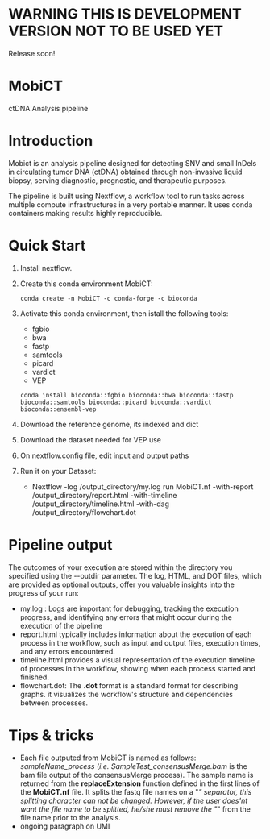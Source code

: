 # WARNING THIS IS DEVELOPMENT VERSION NOT TO BE USED YET
Release soon!


# MobiCT
ctDNA Analysis pipeline 

# Introduction
Mobict is an analysis pipeline designed for detecting SNV and small InDels in circulating tumor DNA (ctDNA) obtained through non-invasive liquid biopsy, serving diagnostic, prognostic, and therapeutic purposes.

The pipeline is built using Nextflow, a workflow tool to run tasks across multiple compute infrastructures in a very portable manner. It uses conda containers making results highly reproducible.

# Quick Start

1. Install nextflow.
2. Create this conda environment MobiCT:

    `conda create -n MobiCT -c conda-forge -c bioconda`

4. Activate this conda environment, then istall the following tools:
   
    - fgbio
    - bwa
    - fastp
    - samtools
    - picard
    - vardict
    - VEP
  
    `conda install bioconda::fgbio bioconda::bwa bioconda::fastp bioconda::samtools bioconda::picard bioconda::vardict bioconda::ensembl-vep`
      
5. Download the reference genome, its indexed and dict
6. Download the dataset needed for VEP use
7. On nextflow.config file, edit input and output paths
8. Run it on your Dataset:
   * Nextflow -log /output_directory/my.log run MobiCT.nf -with-report /output_directory/report.html -with-timeline /output_directory/timeline.html -with-dag /output_directory/flowchart.dot

# Pipeline output
The outcomes of your execution are stored within the directory you specified using the --outdir parameter. The log, HTML, and DOT files, which are provided as optional outputs, offer you valuable insights into the progress of your run:
- my.log : Logs are important for debugging, tracking the execution progress, and identifying any errors that might occur during the execution of the pipeline
- report.html typically includes information about the execution of each process in the workflow, such as input and output files, execution times, and any errors encountered.
- timeline.html provides a visual representation of the execution timeline of processes in the workflow, showing when each process started and finished.
- flowchart.dot: The **.dot** format is a standard format for describing graphs. it visualizes the workflow's structure and dependencies between processes.

# Tips & tricks

- Each file outputed from MobiCT is named as follows: *sampleName_process* (*i.e.* *SampleTest_consensusMerge.bam* is the bam file output of the consensusMerge process). The sample name is returned from the **replaceExtension** function defined in the first lines of the **MobiCT.nf** file. It splits the fastq file names on a "_" separator, this splitting character can not be changed. However, if the user does'nt want the file name to be splitted, he/she must remove the "_" from the file name prior to the analysis.
- ongoing paragraph on UMI
